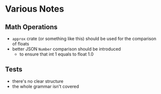 # Various Notes

## Math Operations

* `approx` crate (or something like this) should be used for the comparison of floats
* better JSON `Number` comparison should be introduced
  * to ensure that int 1 equals to float 1.0

## Tests

* there's no clear structure
* the whole grammar isn't covered
